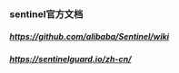 ### sentinel官方文档
##### https://github.com/alibaba/Sentinel/wiki
##### https://sentinelguard.io/zh-cn/
